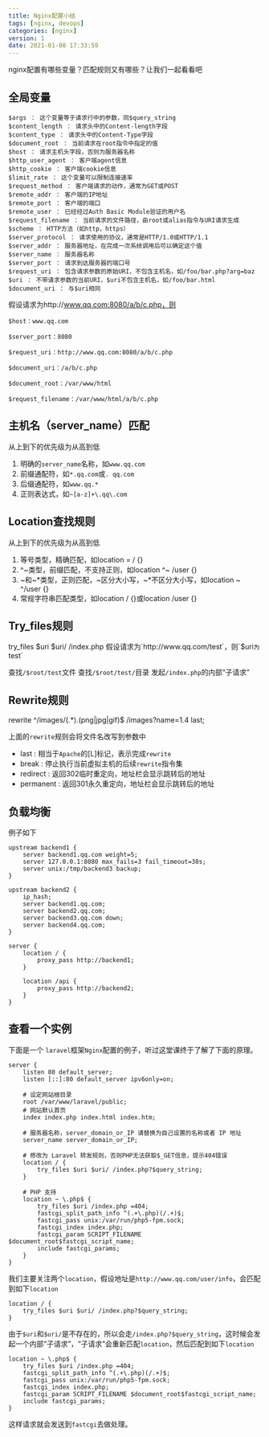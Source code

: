 ```yaml
---
title: Nginx配置小结
tags: [nginx, devops]
categories: [nginx]
version: 1
date: 2021-01-08 17:33:59
---
```

nginx配置有哪些变量？匹配规则又有哪些？让我们一起看看吧
<!-- more -->

## 全局变量

``` NGINX
$args ： 这个变量等于请求行中的参数，同$query_string
$content_length ： 请求头中的Content-length字段
$content_type ： 请求头中的Content-Type字段
$document_root ： 当前请求在root指令中指定的值
$host ： 请求主机头字段，否则为服务器名称
$http_user_agent ： 客户端agent信息
$http_cookie ： 客户端cookie信息
$limit_rate ： 这个变量可以限制连接速率
$request_method ： 客户端请求的动作，通常为GET或POST
$remote_addr ： 客户端的IP地址
$remote_port ： 客户端的端口
$remote_user ： 已经经过Auth Basic Module验证的用户名
$request_filename ： 当前请求的文件路径，由root或alias指令与URI请求生成
$scheme ： HTTP方法（如http，https）
$server_protocol ： 请求使用的协议，通常是HTTP/1.0或HTTP/1.1
$server_addr ： 服务器地址，在完成一次系统调用后可以确定这个值
$server_name ： 服务器名称
$server_port ： 请求到达服务器的端口号
$request_uri ： 包含请求参数的原始URI，不包含主机名，如/foo/bar.php?arg=baz
$uri ： 不带请求参数的当前URI，$uri不包含主机名，如/foo/bar.html
$document_uri ： 与$uri相同
```

假设请求为http://www.qq.com:8080/a/b/c.php，则

``` NGINX
$host：www.qq.com

$server_port：8080

$request_uri：http://www.qq.com:8080/a/b/c.php

$document_uri：/a/b/c.php

$document_root：/var/www/html

$request_filename：/var/www/html/a/b/c.php
```

## 主机名（server_name）匹配

从上到下的优先级为从高到低

1.  明确的`server_name`名称，如`www.qq.com`
2.  前缀通配符，如`*.qq.com`或`. qq.com`
3.  后缀通配符，如`www.qq.*`
4.  正则表达式，如`~[a-z]+\.qq\.com`

## Location查找规则

从上到下的优先级为从高到低

1.  等号类型，精确匹配，如location = / {}
2.  ^~类型，前缀匹配，不支持正则，如location ^~ /user {}
3.  ~和~*类型，正则匹配，~区分大小写，~*不区分大小写，如location ~ ^/user {}
4.  常规字符串匹配类型，如location / {}或location /user {}

## Try_files规则

try_files $uri $uri/ /index.php
假设请求为`http://www.qq.com/test`，则`$uri`为`test`

查找`/$root/test`文件
查找`/$root/test/`目录
发起`/index.php`的内部“子请求”

## Rewrite规则
rewrite ^/images/(.*).(png|jpg|gif)$ /images?name=$1.$4 last;

上面的`rewrite`规则会将文件名改写到参数中

- last : 相当于`Apache`的[L]标记，表示完成`rewrite`
- break : 停止执行当前虚拟主机的后续`rewrite`指令集
- redirect : 返回302临时重定向，地址栏会显示跳转后的地址
- permanent : 返回301永久重定向，地址栏会显示跳转后的地址

## 负载均衡
例子如下
``` NGINX
upstream backend1 {
    server backend1.qq.com weight=5;
    server 127.0.0.1:8080 max_fails=3 fail_timeout=30s;
    server unix:/tmp/backend3 backup;
}

upstream backend2 {
    ip_hash;
    server backend1.qq.com;
    server backend2.qq.com;
    server backend3.qq.com down;
    server backend4.qq.com;
}

server {
    location / {
        proxy_pass http://backend1;
    }

    location /api {
        proxy_pass http://backend2;
    }
}
```

## 查看一个实例

下面是一个 `laravel`框架`Nginx`配置的例子，听过这堂课终于了解了下面的原理。

``` NGINX
server {
    listen 80 default_server;
    listen [::]:80 default_server ipv6only=on;

    # 设定网站根目录
    root /var/www/laravel/public;
    # 网站默认首页
    index index.php index.html index.htm;

    # 服务器名称，server_domain_or_IP 请替换为自己设置的名称或者 IP 地址
    server_name server_domain_or_IP;

    # 修改为 Laravel 转发规则，否则PHP无法获取$_GET信息，提示404错误
    location / {
        try_files $uri $uri/ /index.php?$query_string;
    }

    # PHP 支持
    location ~ \.php$ {
        try_files $uri /index.php =404;
        fastcgi_split_path_info ^(.+\.php)(/.+)$;
        fastcgi_pass unix:/var/run/php5-fpm.sock;
        fastcgi_index index.php;
        fastcgi_param SCRIPT_FILENAME $document_root$fastcgi_script_name;
        include fastcgi_params;
    }
}
``` 

我们主要关注两个`location`，假设地址是`http://www.qq.com/user/info`，会匹配到如下`location`

``` NGINX
location / {
    try_files $uri $uri/ /index.php?$query_string;
}
``` 

由于`$uri`和`$uri/`是不存在的，所以会走`/index.php?$query_string`，这时候会发起一个内部“子请求”，“子请求”会重新匹配`location`，然后匹配到如下`location`

``` NGINX
location ~ \.php$ {
    try_files $uri /index.php =404;
    fastcgi_split_path_info ^(.+\.php)(/.+)$;
    fastcgi_pass unix:/var/run/php5-fpm.sock;
    fastcgi_index index.php;
    fastcgi_param SCRIPT_FILENAME $document_root$fastcgi_script_name;
    include fastcgi_params;
}
``` 
这样请求就会发送到`fastcgi`去做处理。